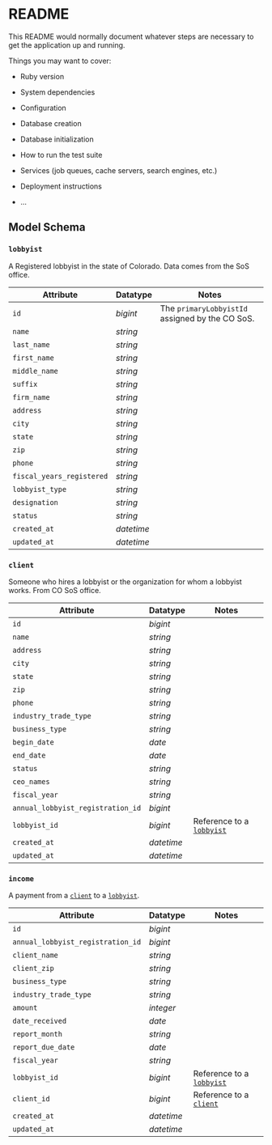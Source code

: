 
# README
This README would normally document whatever steps are necessary to get the
application up and running.

Things you may want to cover:

* Ruby version

* System dependencies

* Configuration

* Database creation

* Database initialization

* How to run the test suite

* Services (job queues, cache servers, search engines, etc.)

* Deployment instructions

* ...

## Model Schema

### `lobbyist`

A Registered lobbyist in the state of Colorado. Data comes from the SoS office.

| Attribute | Datatype | Notes |
|---|---|---|
| `id` | _bigint_ | The `primaryLobbyistId` assigned by the CO SoS. |
| `name` | _string_ | |
| `last_name` | _string_ | |
| `first_name` | _string_ | |
| `middle_name` | _string_ | |
| `suffix` | _string_ | |
| `firm_name` | _string_ | |
| `address` | _string_ | |
| `city` | _string_ | |
| `state` | _string_ | |
| `zip` | _string_ | |
| `phone` | _string_ | |
| `fiscal_years_registered` | _string_ | |
| `lobbyist_type` | _string_ | |
| `designation` | _string_ | |
| `status` | _string_ | |
| `created_at` | _datetime_ | |
| `updated_at` | _datetime_ | |

### `client`

Someone who hires a lobbyist or the organization for whom a lobbyist works. From CO SoS office.

| Attribute | Datatype | Notes |
|---|---|---|
| `id` | _bigint_ | |
| `name` | _string_ | |
| `address` | _string_ | |
| `city` | _string_ | |
| `state` | _string_ | |
| `zip` | _string_ | |
| `phone` | _string_ | |
| `industry_trade_type` | _string_ | |
| `business_type` | _string_ | |
| `begin_date` | _date_ | |
| `end_date` | _date_ | |
| `status` | _string_ | |
| `ceo_names` | _string_ | |
| `fiscal_year` | _string_ | |
| `annual_lobbyist_registration_id` | _bigint_ | |
| `lobbyist_id` | _bigint_ | Reference to a [`lobbyist`](#lobbyist) |
| `created_at`| _datetime_ | |
| `updated_at`| _datetime_ | |

### `income`

A payment from a [`client`](#client) to a [`lobbyist`](#lobbyist).

| Attribute | Datatype | Notes |
|---|---|---|
| `id` | _bigint_ | |
| `annual_lobbyist_registration_id` | _bigint_ | |
| `client_name` | _string_ | |
| `client_zip` | _string_ | |
| `business_type` | _string_ | |
| `industry_trade_type` | _string_ | |
| `amount` | _integer_ | |
| `date_received` | _date_ | |
| `report_month` | _string_ | |
| `report_due_date` | _date_ | |
| `fiscal_year` | _string_ | |
| `lobbyist_id` | _bigint_ | Reference to a [`lobbyist`](#lobbyist) |
| `client_id` | _bigint_ | Reference to a [`client`](#client) |
| `created_at` | _datetime_ | |
| `updated_at`| _datetime_ | |